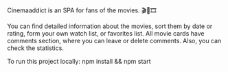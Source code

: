 Cinemaaddict is an SPA for fans of the movies. 🎬🍿🎞️

You can find detailed information about the movies, sort them by date or rating, form your own watch list, or favorites list. All movie cards have comments section, where you can leave or delete comments. Also, you can check the statistics.

To run this project locally:
npm install && npm start
